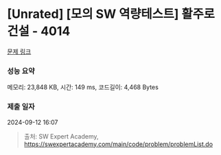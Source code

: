# [Unrated] [모의 SW 역량테스트] 활주로 건설 - 4014 

[문제 링크](https://swexpertacademy.com/main/code/problem/problemDetail.do?contestProbId=AWIeW7FakkUDFAVH) 

### 성능 요약

메모리: 23,848 KB, 시간: 149 ms, 코드길이: 4,468 Bytes

### 제출 일자

2024-09-12 16:07



> 출처: SW Expert Academy, https://swexpertacademy.com/main/code/problem/problemList.do